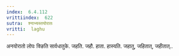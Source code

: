 ```yaml
---
index:  6.4.112
vrittiindex:  622
sutra:  श्नाभ्यस्तयोरातः
vritti:  laghu 
---
```


अनयोरातो लोपः क्ङिति सार्वधातुके. जहति. जहौ. हाता. हास्यति. जहातु, जहितात्, जहीतात्..

